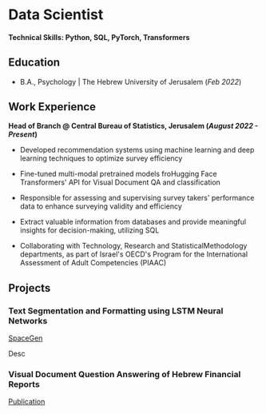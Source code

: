 # Data Scientist

#### Technical Skills: Python, SQL, PyTorch, Transformers

## Education	        		
- B.A., Psychology | The Hebrew University of Jerusalem (_Feb 2022_)

## Work Experience
**Head of Branch @ Central Bureau of Statistics, Jerusalem (_August 2022 - Present_)**
- Developed recommendation systems using machine learning and deep learning techniques to optimize survey efficiency
  
- Fine-tuned multi-modal pretrained models froHugging Face Transformers' API for Visual Document QA and classification
  
- Responsible for assessing and supervising survey takers' performance data to enhance surveying validity and efficiency
  
- Extract valuable information from databases and provide meaningful insights for decision-making, utilizing SQL
  
- Collaborating with Technology, Research and StatisticalMethodology departments, as part of Israel's OECD's Program for the International Assessment of Adult Competencies (PIAAC)

## Projects
### Text Segmentation and Formatting using LSTM Neural Networks
[SpaceGen](https://huggingface.co/spaces/asafd60/SpaceGen?logs=container)

Desc

### Visual Document Question Answering of Hebrew Financial Reports
[Publication](link)

